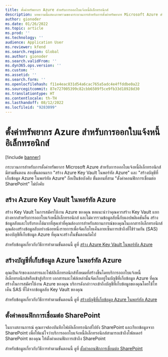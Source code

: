 ```yaml
---
title: ตั้งค่าทรัพยากร Azure สำหรับการออกใบแจ้งหนี้อิเล็กทรอนิกส์
description: บทความนี้แสดงภาพรวมของกระบวนการสำหรับการตั้งค่าทรัพยากร Microsoft Azure สำหรับการออกใบแจ้งหนี้อิเล็กทรอนิกส์
author: gionoder
ms.date: 01/26/2022
ms.topic: article
ms.prod: ''
ms.technology: ''
audience: Application User
ms.reviewer: kfend
ms.search.region: Global
ms.author: gionoder
ms.search.validFrom: ''
ms.dyn365.ops.version: ''
ms.custom: ''
ms.assetid: ''
ms.search.form: ''
ms.openlocfilehash: f11e4eac831d54a6cac765a5adc4e4ffddbe0a22
ms.sourcegitcommit: 87e727005399c82cbb6509f5ce9fb33d18928d30
ms.translationtype: HT
ms.contentlocale: th-TH
ms.lasthandoff: 08/12/2022
ms.locfileid: "9283099"
---
```

# <a name="set-up-azure-resources-for-electronic-invoicing"></a>ตั้งค่าทรัพยากร Azure สำหรับการออกใบแจ้งหนี้อิเล็กทรอนิกส์

[!include [banner](../includes/banner.md)]

กระบวนการสำหรับการตั้งค่าทรัพยากร Microsoft Azure สำหรับการออกใบแจ้งหนี้อิเล็กทรอนิกส์มีสามขั้นตอน สองขั้นตอนแรก "สร้าง Azure Key Vault ในพอร์ทัล Azure" และ "สร้างบัญชีที่เก็บข้อมูล Azure ในพอร์ทัล Azure" ถือเป็นข้อบังคับ ขั้นตอนที่สาม "ตั้งค่าคอนฟิกการเชื่อมต่อ SharePoint" ไม่บังคับ

## <a name="create-an-azure-key-vault-in-the-azure-portal"></a>สร้าง Azure Key Vault ในพอร์ทัล Azure

สร้าง Key Vault ในการสมัครใช้งาน Azure ของคุณ ขอแนะนำว่าคุณควรสร้าง Key Vault แยกต่างหากสำหรับการออกใบแจ้งหนี้อิเล็กทรอนิกส์ และไม่ควรรวมข้อมูลลับนี้กับแอปพลิเคชันอื่น สร้างข้อมูลลับและใบรับรองได้มากที่สุดเท่าที่คุณต้องการสำหรับสถานการณ์ของคุณในเอกสารอิเล็กทรอนิกส์ คุณต้องสร้างข้อมูลลับอย่างน้อยหนึ่งรายการเพื่อจัดเก็บโทเค็นลายเซ็นการเข้าถึงที่ใช้ร่วมกัน (SAS) ของบัญชีที่เก็บข้อมูล Azure ที่คุณจะสร้างในขั้นตอนถัดไป

สำหรับข้อมูลเกี่ยวกับวิธีการทำตามขั้นตอนนี้ ดูที่ [สร้าง Azure Key Vault ในพอร์ทัล Azure](e-invoicing-create-azure-key-vault-azure-portal.md)

## <a name="create-an-azure-storage-account-in-the-azure-portal"></a>สร้างบัญชีที่เก็บข้อมูล Azure ในพอร์ทัล Azure

คุณเป็นเจ้าของเอกสารและไฟล์อิเล็กทรอนิกส์ทั้งหมดที่สร้างขึ้นโดยบริการออกใบแจ้งหนี้อิเล็กทรอนิกส์หรือเข้าสู่บริการ เอกสารและไฟล์เหล่านั้นจัดเก็บอยู่ในบัญชีที่เก็บข้อมูล Azure ที่คุณสร้างในการสมัครใช้งาน Azure ของคุณ บริการดังกล่าวจะเข้าถึงบัญชีที่เก็บข้อมูลของคุณโดยใช้โทเค็น SAS ที่ได้จากข้อมูลลับ Key Vault ของคุณ

สำหรับข้อมูลเกี่ยวกับวิธีการทำตามขั้นตอนนี้ ดูที่ [สร้างบัญชีที่เก็บข้อมูล Azure ในพอร์ทัล Azure](e-invoicing-create-azure-storage-account-azure-portal.md)

## <a name="configure-a-sharepoint-connection"></a>ตั้งค่าคอนฟิกการเชื่อมต่อ SharePoint

ในบางสถานการณ์ คุณอาจต้องบันทึกไฟล์อิเล็กทรอนิกส์ไปยัง SharePoint และเรียกข้อมูลจาก SharePoint เพื่อให้แน่ใจว่าบริการออกใบแจ้งหนี้อิเล็กทรอนิกส์สามารถเข้าถึงโฟลเดอร์ SharePoint ของคุณ ให้ตั้งค่าคอนฟิกการเข้าถึง SharePoint

สำหรับข้อมูลเกี่ยวกับวิธีการทำตามขั้นตอนนี้ ดูที่ [ตั้งค่าคอนฟิกการเชื่อมต่อ SharePoint](e-invoicing-create-sharepoint-connection.md)
